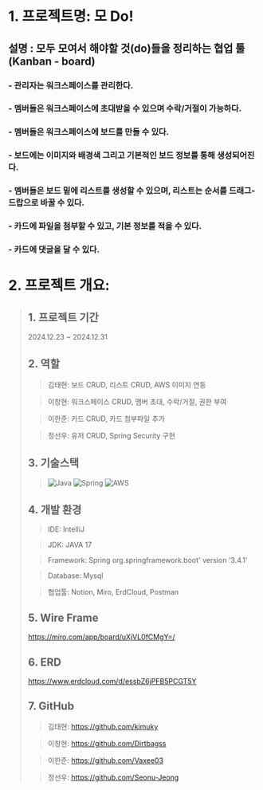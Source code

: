 # 1. 프로젝트명: 모 Do!

## 설명 : 모두 모여서 해야할 것(do)들을 정리하는 협업 툴 (Kanban - board)
### - 관리자는 워크스페이스를 관리한다.
### - 멤버들은 워크스페이스에 초대받을 수 있으며 수락/거절이 가능하다.
### - 멤버들은 워크스페이스에 보드를 만들 수 있다.
### - 보드에는 이미지와 배경색 그리고 기본적인 보드 정보를 통해 생성되어진다.
### - 멤버들은 보드 밑에 리스트를 생성할 수 있으며, 리스트는 순서를 드래그-드랍으로 바꿀 수 있다.
### - 카드에 파일을 첨부할 수 있고, 기본 정보를 적을 수 있다.
### - 카드에 댓글을 달 수 있다.

# 2. 프로젝트 개요: 

> ## 1. 프로젝트 기간
> 2024.12.23 ~ 2024.12.31
> 
> ## 2. 역할
> > 김태현: 보드 CRUD, 리스트 CRUD, AWS 이미지 연동
>
> > 이창현: 워크스페이스 CRUD, 멤버 초대, 수락/거절, 권한 부여
>
> > 이한준: 카드 CRUD, 카드 첨부파일 추가
> 
> > 정선우: 유저 CRUD, Spring Security 구현
> 
> ## 3. 기술스택
> > ![Java](https://img.shields.io/badge/java-%23ED8B00.svg?style=for-the-badge&logo=openjdk&logoColor=white) 
> ![Spring](https://img.shields.io/badge/spring-%236DB33F.svg?style=for-the-badge&logo=spring&logoColor=white)
> ![AWS](https://img.shields.io/badge/AWS-%23FF9900.svg?style=for-the-badge&logo=amazon-aws&logoColor=white)
>
> ## 4. 개발 환경
> > IDE: IntelliJ
> 
> > JDK: JAVA 17
> 
> > Framework: Spring org.springframework.boot' version '3.4.1'
> 
> > Database: Mysql
> 
> > 협업툴: Notion, Miro, ErdCloud, Postman
> 
> ## 5. Wire Frame
> https://miro.com/app/board/uXjVL0fCMgY=/
> 
> 
> ## 6. ERD
> https://www.erdcloud.com/d/essbZ6jPFB5PCGT5Y
> 
> ## 7. GitHub
> > 김태현: https://github.com/kimuky
>
> > 이창현: https://github.com/Dirtbagss
>
> > 이한준: https://github.com/Vaxee03
>
> > 정선우: https://github.com/Seonu-Jeong
> 